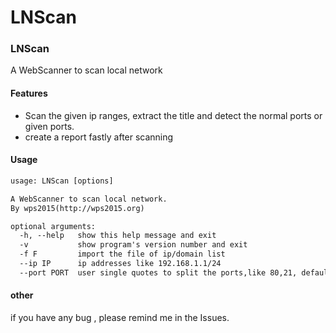 # LNScan
### LNScan
A WebScanner to scan local network

#### Features
* Scan the given ip ranges, extract the title and detect the normal ports or given ports.
* create a report fastly after scanning

#### Usage

```html
usage: LNScan [options]

A WebScanner to scan local network.
By wps2015(http://wps2015.org)

optional arguments:
  -h, --help   show this help message and exit
  -v           show program's version number and exit
  -f F         import the file of ip/domain list
  --ip IP      ip addresses like 192.168.1.1/24
  --port PORT  user single quotes to split the ports,like 80,21, default 8 ports
```
#### other
if you have any bug , please remind me in the Issues.

